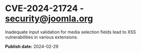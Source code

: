 # CVE-2024-21724 - security@joomla.org

Inadequate input validation for media selection fields lead to XSS vulnerabilities in various extensions.

**Publish date:** 2024-02-29
